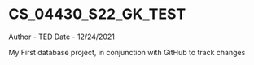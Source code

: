 # CS_04430_S22_GK_TEST
Author - TED
Date   - 12/24/2021

My First database project, in conjunction with GitHub to track changes


